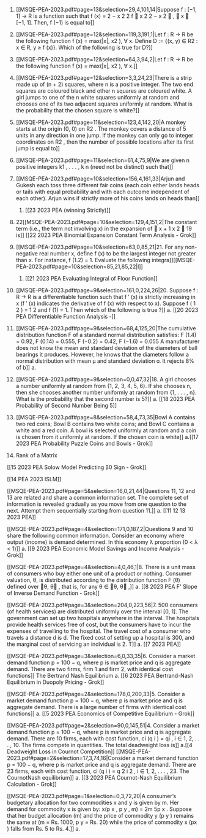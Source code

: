 1. [[MSQE-PEA-2023.pdf#page=13&selection=29,4,101,14|Suppose f : [−1, 1] → R is a function such that f (x) = 2 − x 2 2 f  x 2 2 − x 2  , ∀ x ∈ [−1, 1]. Then, f (−1) is equal to]]


2. [[MSQE-PEA-2023.pdf#page=12&selection=119,3,191,1|Let f : R → R be the following function f (x) = max(|x|, x2 ), ∀ x. Define D := {(x, y) ∈ R2 : x ∈ R, y ≥ f (x)}. Which of the following is true for D?]]


3. [[MSQE-PEA-2023.pdf#page=12&selection=64,3,94,2|Let f : R → R be the following function f (x) = max(|x|, x2 ), ∀ x.]]


4. [[MSQE-PEA-2023.pdf#page=12&selection=3,3,24,23|There is a strip made up of (n + 2) squares, where n is a positive integer. The two end squares are coloured black and other n squares are coloured white. A girl jumps to one of the n white squares uniformly at random and chooses one of its two adjacent squares uniformly at random. What is the probability that the chosen square is white?]]


5. [[MSQE-PEA-2023.pdf#page=11&selection=123,4,142,20|A monkey starts at the origin (0, 0) on R2 . The monkey covers a distance of 5 units in any direction in one jump. If the monkey can only go to integer coordinates on R2 , then the number of possible locations after its first jump is equal to]]

6. [[MSQE-PEA-2023.pdf#page=11&selection=61,4,75,9|We are given n positive integers k1 , . . . , k n (need not be distinct) such that]]



8. [[MSQE-PEA-2023.pdf#page=10&selection=156,4,161,33|Arjun and Gukesh each toss three different fair coins (each coin either lands heads or tails with equal probability and with each outcome independent of each other). Arjun wins if strictly more of his coins lands on heads than]]
	1. [[23 2023 PEA (winning Strictly)]]

9. 22[[MSQE-PEA-2023.pdf#page=10&selection=129,4,151,2|The constant term (i.e., the term not involving x) in the expansion of  x + 1 x 2  19 is]]
    [[22 2023 PEA Binomial Expansion Constant Term Analysis - Grok]]

10. [[MSQE-PEA-2023.pdf#page=10&selection=63,0,85,21|21. For any non-negative real number x, define f (x) to be the largest integer not greater than x. For instance, f (1.2) = 1. Evaluate the following integra]][[MSQE-PEA-2023.pdf#page=10&selection=85,21,85,22|l]]
	1. [[21 2023 PEA Evaluating Integral of Floor Function]]

11. [[MSQE-PEA-2023.pdf#page=9&selection=161,0,224,26|20. Suppose f : R → R is a differentiable function such that f ′ (x) is strictly increasing in x (f ′ (x) indicates the derivative of f (x) with respect to x). Suppose f ( 1 2 ) = 1 2 and f (1) = 1. Then which of the following is true ?]]
	a. [[20 2023 PEA Differentiable Function Analysis -]]


12. [[MSQE-PEA-2023.pdf#page=9&selection=68,4,125,20|The cumulative distribution function F of a standard normal distribution satisfies: F (1.4) = 0.92, F (0.14) = 0.555, F (−0.2) = 0.42, F (−1.6) = 0.055 A manufacturer does not know the mean and standard deviation of the diameters of ball bearings it produces. However, he knows that the diameters follow a normal distribution with mean μ and standard deviation σ. It rejects 8% of b]]
	a.
13. [[MSQE-PEA-2023.pdf#page=9&selection=0,0,47,32|18. A girl chooses a number uniformly at random from {1, 2, 3, 4, 5, 6}. If she chooses n, then she chooses another number uniformly at random from {1, . . . , n}. What is the probability that the second number is 5?]]
	a. [[18 2023 PEA Probability of Second Number Being 5]]
14. [[MSQE-PEA-2023.pdf#page=8&selection=58,4,73,35|Bowl A contains two red coins; Bowl B contains two white coins; and Bowl C contains a white and a red coin. A bowl is selected uniformly at random and a coin is chosen from it uniformly at random. If the chosen coin is white]]
	a.[[17 2023 PEA Probability Puzzle Coins and Bowls - Grok]]

15. Rank of a Matrix

[[15 2023 PEA Solow Model Predicting β0 Sign - Grok]]

[[14 PEA 2023 ISLM]]


[[MSQE-PEA-2023.pdf#page=5&selection=16,0,21,44|Questions 11, 12 and 13 are related and share a common information set. The complete set of information is revealed gradually as you move from one question to the next. Attempt them sequentially starting from question 11.]]
	a. [[11 12 13 2023 PEA]]


[[MSQE-PEA-2023.pdf#page=4&selection=171,0,187,2|Questions 9 and 10 share the following common information. Consider an economy where output (income) is demand determined. In this economy λ proportion (0 < λ < 1)]]
	a. [[9 2023 PEA Economic Model Savings and Income Analysis - Grok]]
		



[[MSQE-PEA-2023.pdf#page=4&selection=4,0,46,1|8. There is a unit mass of consumers who buy either one unit of a product or nothing. Consumer valuation, θ, is distributed according to the distribution function F (θ) defined over θ, θ , that is, for any θ ∈ θ, θ ,]]
	a. [[8 2023 PEA F' Slope of Inverse Demand Function - Grok]]

[[MSQE-PEA-2023.pdf#page=3&selection=204,0,223,56|7. 500 consumers (of health services) are distributed uniformly over the interval [0, 1]. The government can set up two hospitals anywhere in the interval. The hospitals provide health services free of cost, but the consumers have to incur the expenses of travelling to the hospital. The travel cost of a consumer who travels a distance d is d. The fixed cost of setting up a hospital is 300, and the marginal cost of servicing an individual is 2. T]]
	a. [[7 2023 PEA]]




[[MSQE-PEA-2023.pdf#page=3&selection=6,0,33,35|6. Consider a market demand function p = 100 − q, where p is market price and q is aggregate demand. There are two firms, firm 1 and firm 2, with identical cost functions]] The Bertrand Nash Equilibrium 
	a. [[6 2023 PEA Bertrand-Nash Equilibrium in Duopoly Pricing - Grok]]







[[MSQE-PEA-2023.pdf#page=2&selection=178,0,200,33|5. Consider a market demand function p = 100 − q, where p is market price and q is aggregate demand. There is a large number of firms with identical cost functions]]
	a. [[5 2023 PEA Economics of Competitive Equilibrium - Grok]]
	

[[MSQE-PEA-2023.pdf#page=2&selection=90,0,145,51|4. Consider a market demand function p = 100 − q, where p is market price and q is aggregate demand. There are 10 firms, each with cost function, ci (q i ) = qi , i ∈ 1, 2, . . . , 10. The firms compete in quantities. The total deadweight loss is]]
	a.[[4 Deadweight Loss in Cournot Competition]]
[[MSQE-PEA-2023.pdf#page=2&selection=17,3,74,16|Consider a market demand function p = 100 − q, where p is market price and q is aggregate demand. There are 23 firms, each with cost function, ci (q i ) = q 2 i 2 , i ∈ 1, 2, . . . , 23. The CournotNash equilibrium]]
	a. [[3 2023 PEA Cournot-Nash Equilibrium Calculation - Grok]]

[[MSQE-PEA-2023.pdf#page=1&selection=0,3,72,20|A consumer’s budgetary allocation for two commodities x and y is given by m. Her demand for commodity x is given by: x(p x , p y , m) = 2m 5p x . Suppose that her budget allocation (m) and the price of commodity y (p y ) remains the same at (m = Rs. 1000, p y = Rs. 20) while the price of commodity x (px ) falls from Rs. 5 to Rs. 4.]]
	a. 


